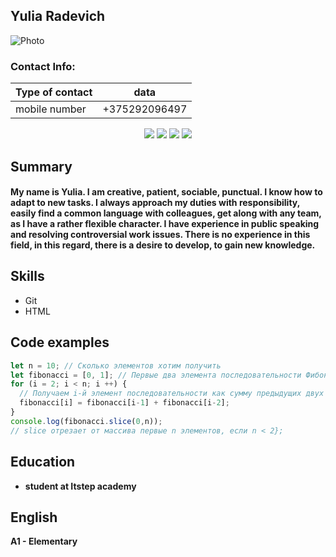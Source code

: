 
## Yulia Radevich
![Photo](https://sun9-59.userapi.com/impg/cjDoer9bJD19-EUQpr21hTMGqi2jgd0ERtejew/E9HG9WRMTwo.jpg?size=720x880&quality=96&sign=f18a4d8f88f20f46417dc5a503a4e881&type=album)

### Contact Info:

| Type of contact  | data |
| --- | --- |
| mobile number | +375292096497  |
<div align="center">
<a href="https://github.com/yulya-radevich"><img src="https://img.shields.io/badge/github-black.svg?&amp;style=for-the-badge&amp;logo=github&amp;logoColor=white" style="max-width:100%;"></a>
<a href="mailto:yulya.radevich@inbox.ru?subject=Olá%20Punit"><img src="https://img.shields.io/badge/mail-%23D14836.svg?&amp;style=for-the-badge&amp;logo=gmail&amp;logoColor=white" style="max-width:100%;"></a>
<a href="https://join.skype.com/invite/LnxBToV9b6en" rel="nofollow"><img src="https://img.shields.io/badge/skype-%230077B5.svg?&amp;style=for-the-badge&amp;logo=skype&amp;logoColor=white" style="max-width:100%;"></a>
<a href="https://www.instagram.com/yulia.radevich/" rel="nofollow"><img src="https://img.shields.io/badge/instagram-coral.svg?&amp;style=for-the-badge&amp;logo=instagram&amp;logoColor=white" style="max-width:100%;"></a>
</div>

## Summary

#### My name is Yulia. I am creative, patient, sociable, punctual. I know how to adapt to new tasks. I always approach my duties with responsibility, easily find a common language with colleagues, get along with any team, as I have a rather flexible character. I have experience in public speaking and resolving controversial work issues. There is no experience in this field, in this regard, there is a desire to develop, to gain new knowledge.

## Skills
* Git
* HTML
## Code examples
``` javascript
let n = 10; // Сколько элементов хотим получить
let fibonacci = [0, 1]; // Первые два элемента последовательности Фибоначчи
for (i = 2; i < n; i ++) {
  // Получаем i-й элемент последовательности как сумму предыдущих двух
  fibonacci[i] = fibonacci[i-1] + fibonacci[i-2];
}
console.log(fibonacci.slice(0,n));
// slice отрезает от массива первые n элементов, если n < 2};
```
## Education
* **student at Itstep academy**
## English
 **A1 - Elementary**


